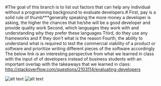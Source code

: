 #The goal of this branch is to list out factors that can help any individual without a programming background to evaluate developers.#
First, pay is a solid rule of thumb***generally speaking the more money a developer is asking, the higher the chances that he/she will be a good developer and provide quality work
Second, which languages they work with and understanding why they prefer these languages
Third, do they use any frameworks and if they don't what is the reason
Fourth, the ability to understand what is required to test the commercial viability of a product or software and prioritize writing different pieces of the software accordingly
The below link is an interesting perspective from what we learned in class with the input of of developers instead of business students with an important overlap with the takeaways that we learned in class: http://stackoverflow.com/questions/2103114/evaluating-developers

![alt text](http://blog.markerly.com/wp-content/uploads/2013/04/memes5_03.png)
![alt text](http://www.a2zmenu.com/FunAtWork/images/Software-Development-Life-Cycle.gif)

